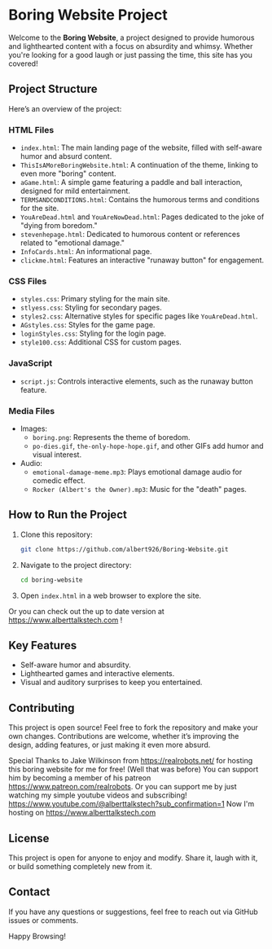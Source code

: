 # Boring Website Project

Welcome to the **Boring Website**, a project designed to provide humorous and lighthearted content with a focus on absurdity and whimsy. Whether you're looking for a good laugh or just passing the time, this site has you covered!

## **Project Structure**

Here’s an overview of the project:

### **HTML Files**
- `index.html`: The main landing page of the website, filled with self-aware humor and absurd content.
- `ThisIsAMoreBoringWebsite.html`: A continuation of the theme, linking to even more "boring" content.
- `aGame.html`: A simple game featuring a paddle and ball interaction, designed for mild entertainment.
- `TERMSANDCONDITIONS.html`: Contains the humorous terms and conditions for the site.
- `YouAreDead.html` and `YouAreNowDead.html`: Pages dedicated to the joke of "dying from boredom."
- `stevenhepage.html`: Dedicated to humorous content or references related to "emotional damage."
- `InfoCards.html`: An informational page.
- `clickme.html`: Features an interactive "runaway button" for engagement.

### **CSS Files**
- `styles.css`: Primary styling for the main site.
- `stlyess.css`: Styling for secondary pages.
- `styles2.css`: Alternative styles for specific pages like `YouAreDead.html`.
- `AGstyles.css`: Styles for the game page.
- `loginStyles.css`: Styling for the login page.
- `style100.css`: Additional CSS for custom pages.

### **JavaScript**
- `script.js`: Controls interactive elements, such as the runaway button feature.

### **Media Files**
- Images:
  - `boring.png`: Represents the theme of boredom.
  - `po-dies.gif`, `the-only-hope-hope.gif`, and other GIFs add humor and visual interest.
- Audio:
  - `emotional-damage-meme.mp3`: Plays emotional damage audio for comedic effect.
  - `Rocker (Albert's the Owner).mp3`: Music for the "death" pages.

## **How to Run the Project**

1. Clone this repository:
   ```bash
   git clone https://github.com/albert926/Boring-Website.git
   ```

2. Navigate to the project directory:
   ```bash
   cd boring-website
   ```

3. Open `index.html` in a web browser to explore the site.

Or you can check out the up to date version at https://www.alberttalkstech.com !

## **Key Features**

- Self-aware humor and absurdity.
- Lighthearted games and interactive elements.
- Visual and auditory surprises to keep you entertained.

## **Contributing**

This project is open source! Feel free to fork the repository and make your own changes. Contributions are welcome, whether it’s improving the design, adding features, or just making it even more absurd.

Special Thanks to Jake Wilkinson from https://realrobots.net/ for hosting this boring website for me for free! (Well that was before)
You can support him by becoming a member of his patreon https://www.patreon.com/realrobots. Or you can support me by just watching my simple youtube videos and subscribing! https://www.youtube.com/@alberttalkstech?sub_confirmation=1
Now I'm hosting on https://www.alberttalkstech.com

## **License**

This project is open for anyone to enjoy and modify. Share it, laugh with it, or build something completely new from it.

## **Contact**

If you have any questions or suggestions, feel free to reach out via GitHub issues or comments.

Happy Browsing!
